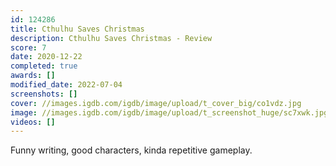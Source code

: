 ```yaml
---
id: 124286
title: Cthulhu Saves Christmas
description: Cthulhu Saves Christmas - Review
score: 7
date: 2020-12-22
completed: true
awards: []
modified_date: 2022-07-04
screenshots: []
cover: //images.igdb.com/igdb/image/upload/t_cover_big/co1vdz.jpg
image: //images.igdb.com/igdb/image/upload/t_screenshot_huge/sc7xwk.jpg
videos: []
---
```

Funny writing, good characters, kinda repetitive gameplay.